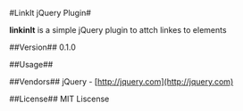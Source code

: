 #LinkIt jQuery Plugin#

**linkinIt** is a simple jQuery plugin to attch linkes to elements

##Version##
0.1.0


##Usage##


##Vendors##
jQuery - [http://jquery.com](http://jquery.com)


##License##
MIT Liscense
